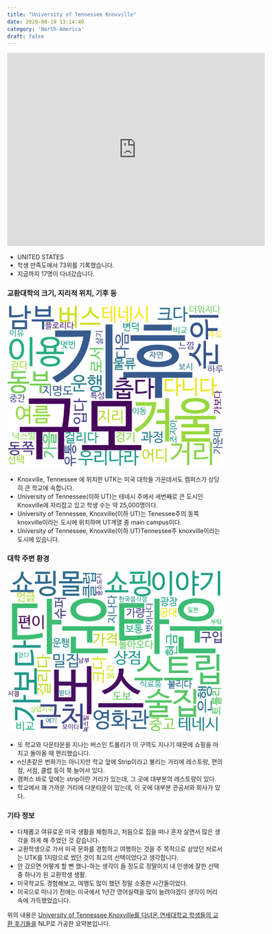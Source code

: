 ```yaml
---
title: "University of Tennessee Knoxville"
date: 2020-08-19 13:14:40
category: 'North-America'
draft: false
---
```


<iframe
width="600"
height="450"
frameborder="0" style="border:0"
src="https://www.google.com/maps/embed/v1/place?key=AIzaSyC9e1AME-pVmWC4hBpFdu5S4dKzyepa3HQ&q=University+of+Tennessee+Knoxville&center=35.9544013,-83.9294564&zoom=14" allowfullscreen>
</iframe>

* UNITED STATES
* 학생 만족도에서 73위를 기록했습니다.
* 지금까지 17명이 다녀갔습니다. 

### 교환대학의 크기, 지리적 위치, 기후 등

![gen_info-WordCloud](../univ_wordclouds_okt/gen_info/US000241_gen_info_okt.png)

* Knoxville, Tennessee 에 위치한 UTK는 미국 대학들 가운데서도 캠퍼스가 상당히 큰 학교에 속합니다.
* University of Tennessee(이하 UT)는 테네시 주에서 세번째로 큰 도시인 Knoxville에 자리잡고 있고 학생 수는 약 25,000명이다.
* University of Tennessee, Knoxville(이하 UT)는 Tenessee주의 동쪽 knoxville이라는 도시에 위치하며 UT계열 중 main campus이다.
* University of Tennessee, Knoxville(이하 UT)Tennessee주 knoxville이라는 도시에 있습니다.


### 대학 주변 환경

![env_info-WordCloud](../univ_wordclouds_okt/env_info/US000241_env_info_okt.png)

* 또 학교와 다운타운을 지나는 버스인 트롤리가 이 구역도 지나기 때문에 쇼핑을 마치고 돌아올 때 편리했습니다.
* n신촌같은 번화가는 아니지만 학교 앞에 Strip이라고 불리는 거리에 레스토랑, 편의점, 서점, 클럽 등이 쭉 늘어서 있다.
* 캠퍼스 바로 앞에는 strip이란 거리가 있는데, 그 곳에 대부분의 레스토랑이 있다.
* 학교에서 꽤 가까운 거리에 다운타운이 있는데, 이 곳에 대부분 관공서와 회사가 있다.


### 기타 정보

* 다채롭고 여유로운 미국 생활을 체험하고, 처음으로 집을 떠나 혼자 살면서 많은 생각을 하게 해 주었던 것 같습니다.
* 교환학생으로 가서 미국 문화를 경험하고 여행하는 것을 주 목적으로 삼았던 저로서는 UTK를 1지망으로 썼던 것이 최고의 선택이었다고 생각합니다.
* 안 갔으면 어떻게 할 뻔 했나-하는 생각이 들 정도로 정말이지 내 인생에 잘한 선택 중 하나가 된 교환학생 생활.
* 미국학교도 경험해보고, 여행도 많이 했던 정말 소중한 시간들이었다.
* 미국으로 떠나기 전에는 미국에서 1년간 영어실력을 많이 늘려야겠다 생각이 머리 속에 가득했었습니다.


위의 내용은 [University of Tennessee Knoxville를 다녀온 연세대학교 학생들의 교환 후기들을](http://oia.yonsei.ac.kr/partner/expReport.asp?ucode=US000241&bgbn=A) NLP로 가공한 요약본입니다. 
